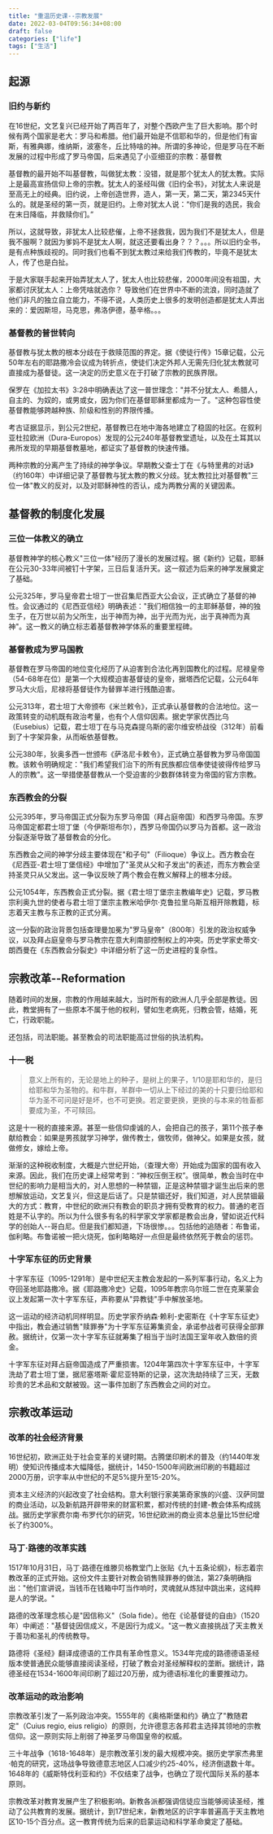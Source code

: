 ```yaml
---
title: "重温历史课--宗教发展"
date: 2022-03-04T09:56:34+08:00
draft: false
categories: ["life"]
tags: ["生活"]
---
```




## 起源

### 旧约与新约
在16世纪，文艺复兴已经开始了两百年了，对整个西欧产生了巨大影响。那个时候有两个国家是老大：罗马和希腊。他们最开始是不信耶和华的，但是他们有宙斯，有雅典娜，维纳斯，波塞冬，丘比特啥的神。所谓的多神论，但是罗马在不断发展的过程中形成了罗马帝国，后来遇见了小亚细亚的宗教：基督教

基督教的最开始不叫基督教，叫做犹太教：没错，就是那个犹太人的犹太教。实际上是最高宣扬信仰上帝的宗教。犹太人的圣经叫做《旧约全书》，对犹太人来说是至高无上的经典。旧约说，上帝创造世界，造人，第一天，第二天，第2345天什么的。就是圣经的第一页，就是旧约。上帝对犹太人说：“你们是我的选民，我会在末日降临，并救赎你们。”

所以，这就导致，非犹太人比较悲催，上帝不拯救我，因为我们不是犹太人，但是我不服啊？就因为爹妈不是犹太人啊，就这还要看出身？？？。。。所以旧约全书，是有点种族歧视的。同时我们也看不到犹太教过来给我们传教的，毕竟不是犹太人，传了也是白扯。

于是大家联手起来开始弄犹太人了，犹太人也比较悲催，2000年间没有祖国，大家都讨厌犹太人：上帝凭啥就选你？ 导致他们在世界中不断的流浪，同时造就了他们非凡的独立自立能力，不得不说，人类历史上很多的发明创造都是犹太人弄出来的：爱因斯坦，马克思，弗洛伊德，基辛格。。。

### 基督教的普世转向
基督教与犹太教的根本分歧在于救赎范围的界定。据《使徒行传》15章记载，公元50年左右的耶路撒冷会议成为转折点，使徒们决定外邦人无需先归化犹太教就可直接成为基督徒。这一决定的历史意义在于打破了宗教的民族界限。

保罗在《加拉太书》3:28中明确表达了这一普世理念："并不分犹太人、希腊人，自主的、为奴的，或男或女，因为你们在基督耶稣里都成为一了。"这种包容性使基督教能够跨越种族、阶级和性别的界限传播。

考古证据显示，到公元2世纪，基督教已在地中海各地建立了稳固的社区。在叙利亚杜拉欧洲（Dura-Europos）发现的公元240年基督教堂遗址，以及在土耳其以弗所发现的早期基督教墓地，都证实了基督教的快速传播。

两种宗教的分离产生了持续的神学争议。早期教父查士丁在《与特里弗的对话》（约160年）中详细记录了基督教与犹太教的教义分歧。犹太教拉比对基督教"三位一体"教义的反对，以及对耶稣神性的否认，成为两教分离的关键因素。

## 基督教的制度化发展

### 三位一体教义的确立
基督教神学的核心教义"三位一体"经历了漫长的发展过程。据《新约》记载，耶稣在公元30-33年间被钉十字架，三日后复活升天。这一叙述为后来的神学发展奠定了基础。

公元325年，罗马皇帝君士坦丁一世召集尼西亚大公会议，正式确立了基督的神性。会议通过的《尼西亚信经》明确表述："我们相信独一的主耶稣基督，神的独生子，在万世以前为父所生，出于神而为神，出于光而为光，出于真神而为真神"。这一教义的确立标志着基督教神学体系的重要里程碑。

### 基督教成为罗马国教
基督教在罗马帝国的地位变化经历了从迫害到合法化再到国教化的过程。尼禄皇帝（54-68年在位）是第一个大规模迫害基督徒的皇帝，据塔西佗记载，公元64年罗马大火后，尼禄将基督徒作为替罪羊进行残酷迫害。

公元313年，君士坦丁大帝颁布《米兰敕令》，正式承认基督教的合法地位。这一政策转变的动机既有政治考量，也有个人信仰因素。据史学家优西比乌（Eusebius）记载，君士坦丁在与马克森提乌斯的密尔维安桥战役（312年）前看到了十字架异象，从而皈依基督教。

公元380年，狄奥多西一世颁布《萨洛尼卡敕令》，正式确立基督教为罗马帝国国教。该敕令明确规定："我们希望我们治下的所有民族都应信奉使徒彼得传给罗马人的宗教"。这一举措使基督教从一个受迫害的少数群体转变为帝国的官方宗教。

### 东西教会的分裂
公元395年，罗马帝国正式分裂为东罗马帝国（拜占庭帝国）和西罗马帝国。东罗马帝国定都君士坦丁堡（今伊斯坦布尔），西罗马帝国仍以罗马为首都。这一政治分裂逐渐导致了基督教会的分化。

东西教会之间的神学分歧主要体现在"和子句"（Filioque）争议上。西方教会在《尼西亚-君士坦丁堡信经》中增加了"圣灵从父和子发出"的表述，而东方教会坚持圣灵只从父发出。这一争议反映了两个教会在教义解释上的根本分歧。

公元1054年，东西教会正式分裂。据《君士坦丁堡宗主教编年史》记载，罗马教宗利奥九世的使者与君士坦丁堡宗主教米哈伊尔·克鲁拉里乌斯互相开除教籍，标志着天主教与东正教的正式分离。

这一分裂的政治背景包括查理曼加冕为"罗马皇帝"（800年）引发的政治权威争议，以及拜占庭皇帝与罗马教宗在意大利南部控制权上的冲突。历史学家史蒂文·朗西曼在《东西教会分裂史》中详细分析了这一历史进程的复杂性。

## 宗教改革--Reformation
随着时间的发展，宗教的作用越来越大，当时所有的欧洲人几乎全部是教徒。因此，教堂拥有了一些原本不属于他的权利，譬如生老病死，归教会管，结婚，死亡，行政职能。

还包括，司法职能。甚至教会的司法职能高过世俗的执法机构。

### 十一税

>意义上所有的，无论是地上的种子，是树上的果子，1/10是耶和华的，是归给耶和华为圣物的。和牛群，羊群中一切从上下经过的美的十只要归给耶和华为圣不可问是好是坏，也不可更换。若定要更换，更换的与本来的牲畜都要成为圣，不可赎回。

这是十一税的直接来源。甚至一些信仰虔诚的人，会把自己的孩子，第11个孩子奉献给教会：如果是男孩就学习神学，做传教士，做牧师，做神父。如果是女孩，就做修女，嫁给上帝。

渐渐的这种税收制度，大概是六世纪开始，（查理大帝）开始成为国家的国有收入来源。因此，我们在历史课上经常考到：“神权压倒王权”。很简单，教会当时在中世纪的影响力是相当大的，对人思想的一种禁锢，正是这种禁锢才诞生出后来的思想解放运动，文艺复兴，但这是后话了。只是禁锢还好，我们知道，对人民禁锢最大的方式：教育，中世纪的欧洲只有教会的职员才拥有受教育的权力。普通的老百姓是不认字的。所以为什么很多有名的科学家文学家都是教会出身，譬如说近代科学的创始人--哥白尼。但是我们都知道，下场很惨。。。包括他的追随者：布鲁诺，伽利略。布鲁诺被一把火烧死，伽利略略好一点但是最终依然死于教会的惩罚。

### 十字军东征的历史背景
十字军东征（1095-1291年）是中世纪天主教会发起的一系列军事行动，名义上为夺回圣地耶路撒冷。据《耶路撒冷史》记载，1095年教宗乌尔班二世在克莱蒙会议上发起第一次十字军东征，声称要从"异教徒"手中解放圣地。

这一运动的经济动机同样明显。历史学家乔纳森·赖利-史密斯在《十字军东征史》中指出，教会通过销售"赎罪券"为十字军东征筹集资金，承诺参战者可获得全部罪赦。据统计，仅第一次十字军东征就筹集了相当于当时法国王室年收入数倍的资金。

十字军东征对拜占庭帝国造成了严重损害。1204年第四次十字军东征中，十字军洗劫了君士坦丁堡，据尼塞塔斯·霍尼亚特斯的记录，这次洗劫持续了三天，无数珍贵的艺术品和文献被毁。这一事件加剧了东西教会之间的对立。

## 宗教改革运动

### 改革的社会经济背景
16世纪初，欧洲正处于社会变革的关键时期。古腾堡印刷术的普及（约1440年发明）使知识传播成本大幅降低，据统计，1450-1500年间欧洲印刷的书籍超过2000万册，识字率从中世纪的不足5%提升至15-20%。

资本主义经济的兴起改变了社会结构。意大利银行家美第奇家族的兴盛、汉萨同盟的商业活动，以及新航路开辟带来的财富积累，都对传统的封建-教会体系构成挑战。据历史学家费尔南·布罗代尔的研究，16世纪欧洲的商业资本总量比15世纪增长了约300%。

### 马丁·路德的改革实践
1517年10月31日，马丁·路德在维滕贝格教堂门上张贴《九十五条论纲》，标志着宗教改革的正式开始。这份文件主要针对教会销售赎罪券的做法，第27条明确指出："他们宣讲说，当钱币在钱箱中叮当作响时，灵魂就从炼狱中跳出来，这纯粹是人的学说。"

路德的改革理念核心是"因信称义"（Sola fide）。他在《论基督徒的自由》（1520年）中阐述："基督徒因信成义，不是因行为成义。"这一教义直接挑战了天主教关于善功和圣礼的传统教导。

路德将《圣经》翻译成德语的工作具有革命性意义。1534年完成的路德德语圣经版本使普通民众能够直接阅读圣经，打破了教会对圣经解释权的垄断。据统计，路德圣经在1534-1600年间印刷了超过20万册，成为德语标准化的重要推动力。

### 改革运动的政治影响
宗教改革引发了一系列政治冲突。1555年的《奥格斯堡和约》确立了"教随君定"（Cuius regio, eius religio）的原则，允许德意志各邦君主选择其领地的宗教信仰。这一原则实际上削弱了神圣罗马帝国皇帝的权威。

三十年战争（1618-1648年）是宗教改革引发的最大规模冲突。据历史学家杰弗里·帕克的研究，这场战争导致德意志地区人口减少约25-40%，经济倒退数十年。1648年的《威斯特伐利亚和约》不仅结束了战争，也确立了现代国际关系的基本原则。

宗教改革对教育发展产生了积极影响。新教各派都强调信徒应当能够阅读圣经，推动了公共教育的发展。据统计，到17世纪末，新教地区的识字率普遍高于天主教地区10-15个百分点。这一教育传统为后来的启蒙运动和科学革命奠定了基础。